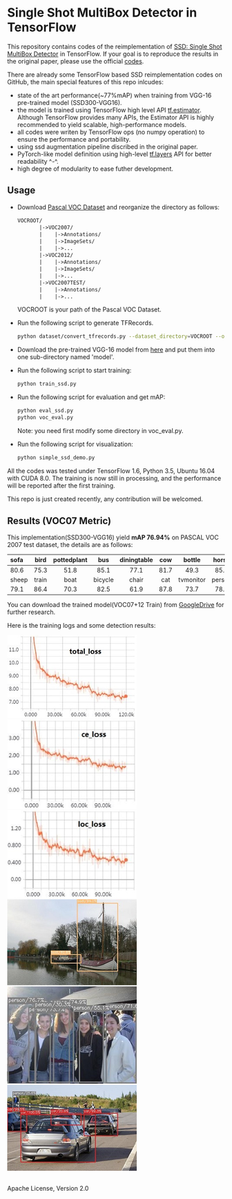 # Single Shot MultiBox Detector in TensorFlow

This repository contains codes of the reimplementation of [SSD: Single Shot MultiBox Detector](https://arxiv.org/abs/1512.02325) in TensorFlow. If your goal is to reproduce the results in the original paper, please use the official [codes](https://github.com/weiliu89/caffe/tree/ssd).

There are already some TensorFlow based SSD reimplementation codes on GitHub, the main special features of this repo inlcudes:

- state of the art performance(~77%mAP) when training from VGG-16 pre-trained model (SSD300-VGG16).
- the model is trained using TensorFlow high level API [tf.estimator](https://www.tensorflow.org/api_docs/python/tf/estimator/Estimator). Although TensorFlow provides many APIs, the Estimator API is highly recommended to yield scalable, high-performance models. 
- all codes were writen by TensorFlow ops (no numpy operation) to ensure the performance and portability.
- using ssd augmentation pipeline discribed in the original paper.
- PyTorch-like model definition using high-level [tf.layers](https://www.tensorflow.org/api_docs/python/tf/layers) API for better readability ^-^.
- high degree of modularity to ease futher development.

## ##
## Usage
- Download [Pascal VOC Dataset](https://pjreddie.com/projects/pascal-voc-dataset-mirror/) and reorganize the directory as follows:
	```
	VOCROOT/
		   |->VOC2007/
		   |    |->Annotations/
		   |    |->ImageSets/
		   |    |->...
		   |->VOC2012/
		   |    |->Annotations/
		   |    |->ImageSets/ 
		   |    |->...
		   |->VOC2007TEST/
		   |    |->Annotations/
		   |    |->...
	```
	VOCROOT is your path of the Pascal VOC Dataset.
- Run the following script to generate TFRecords.
	```sh
	python dataset/convert_tfrecords.py --dataset_directory=VOCROOT --output_directory=./dataset/tfrecords
	```
- Download the pre-trained VGG-16 model from [here](https://drive.google.com/drive/folders/184srhbt8_uvLKeWW_Yo8Mc5wTyc0lJT7) and put them into one sub-directory named 'model'.
- Run the following script to start training:

	```sh
	python train_ssd.py 
	```
- Run the following script for evaluation and get mAP:

	```sh
	python eval_ssd.py 
	python voc_eval.py 
	```
	Note: you need first modify some directory in voc_eval.py.
- Run the following script for visualization:
	```sh
	python simple_ssd_demo.py
	```

All the codes was tested under TensorFlow 1.6, Python 3.5, Ubuntu 16.04 with CUDA 8.0. The training is now still in processing, and the performance will be reported after the first training.

This repo is just created recently, any contribution will be welcomed.

## Results (VOC07 Metric)

This implementation(SSD300-VGG16) yield **mAP 76.94%** on PASCAL VOC 2007 test dataset, the details are as follows:

| sofa   | bird  | pottedplant | bus | diningtable | cow | bottle | horse | aeroplane | motorbike
|:-------|:-----:|:-------:|:-------:|:-------:|:-------:|:-------:|:-------:|:-------:|:-------:|
|  80.6  |  75.3 |  51.8   |   85.1  |   77.1    |  81.7 |  49.3  | 85.5  |   80.1    |   83.9   |
| sheep  | train | boat    | bicycle | chair    | cat   | tvmonitor | person | car  | dog |
|  79.1  |  86.4 |  70.3   |   82.5  |   61.9    | 87.8 |  73.7  | 78.5  |   82.7   |   85.5   |

You can download the trained model(VOC07+12 Train) from [GoogleDrive](https://drive.google.com/open?id=1yeYcfcOURcZ4DaElEn9C2xY1NymGzG5W) for further research.

Here is the training logs and some detection results:

![](logs/loss.jpg "loss")
![](logs/celoss.jpg "celoss")
![](logs/locloss.jpg "locloss")
![](demo/demo1.jpg "demo1")
![](demo/demo2.jpg "demo2")
![](demo/demo3.jpg "demo3")

## ##
Apache License, Version 2.0